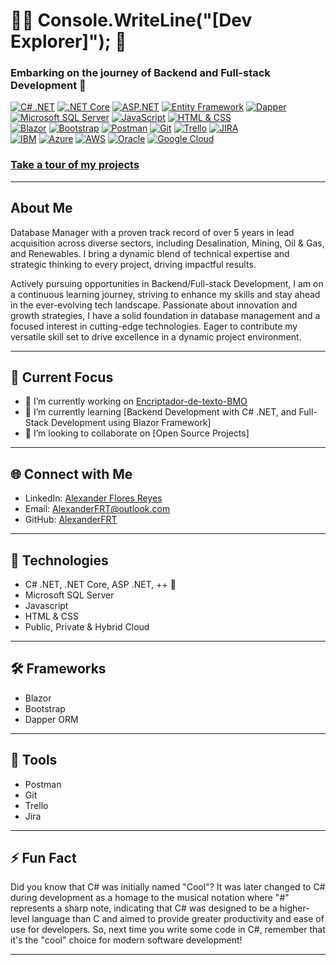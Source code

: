 # 👨‍💻 Console.WriteLine("[Dev Explorer]"); 🌳

### Embarking on the journey of Backend and Full-stack Development 🛫

[![C# .NET](https://img.shields.io/badge/C%23%20.NET-512BD4?style=for-the-badge&logo=.net&logoColor=white&labelColor=101010)]()
[![.NET Core](https://img.shields.io/badge/.NET_Core-512BD4?style=for-the-badge)]()
[![ASP.NET](https://img.shields.io/badge/ASP.NET-512BD4?style=for-the-badge)]()
[![Entity Framework](https://img.shields.io/badge/Entity_Framework-512BD4?style=for-the-badge)]()
[![Dapper](https://img.shields.io/badge/Dapper-512BD4?style=for-the-badge)]()
</br>
[![Microsoft SQL Server](https://img.shields.io/badge/Microsoft_SQL_Server-CC2927?style=for-the-badge&logo=microsoft-sql-server&logoColor=white&labelColor=101010)]()
[![JavaScript](https://img.shields.io/badge/JavaScript-F7DF1E?style=for-the-badge&logo=javascript&logoColor=white&labelColor=101010)]()
[![HTML & CSS](https://img.shields.io/badge/HTML%20%26%20CSS-47A248?style=for-the-badge&logo=html5&logoColor=white&labelColor=101010)]()
</br>
[![Blazor](https://img.shields.io/badge/Blazor-512BD4?style=for-the-badge&logo=blazor&logoColor=white&labelColor=101010)]()
[![Bootstrap](https://img.shields.io/badge/Bootstrap-563D7C?style=for-the-badge&logo=bootstrap&logoColor=white&labelColor=101010)]()
[![Postman](https://img.shields.io/badge/Postman-FF6C37?style=for-the-badge&logo=postman&logoColor=white&labelColor=101010)]()
[![Git](https://img.shields.io/badge/Git-F05032?style=for-the-badge&logo=git&logoColor=white&labelColor=101010)]()
[![Trello](https://img.shields.io/badge/Trello-0079BF?style=for-the-badge&logo=trello&logoColor=white&labelColor=101010)]()
[![JIRA](https://img.shields.io/badge/JIRA-0052CC?style=for-the-badge&logo=jira&logoColor=white&labelColor=101010)]()
</br>
[![IBM](https://img.shields.io/badge/IBM-666666?style=for-the-badge&logo=ibm&logoColor=white&labelColor=101010)]()
[![Azure](https://img.shields.io/badge/Azure-0089D6?style=for-the-badge&logo=microsoft-azure&logoColor=white&labelColor=101010)]()
[![AWS](https://img.shields.io/badge/AWS-232F3E?style=for-the-badge&logo=amazon-aws&logoColor=white&labelColor=101010)]()
[![Oracle](https://img.shields.io/badge/Oracle-F80000?style=for-the-badge&logo=oracle&logoColor=white&labelColor=101010)]()
[![Google Cloud](https://img.shields.io/badge/Google%20Cloud-2373C5E0?style=for-the-badge&logo=google-cloud&logoColor=white&labelColor=101010)]()

### [Take a tour of my projects](https://github.com/AlexanderFRT?tab=repositories)

---

## About Me

Database Manager with a proven track record of over 5 years in lead acquisition across diverse sectors, including Desalination, Mining, Oil & Gas, and Renewables. I bring a dynamic blend of technical expertise and strategic thinking to every project, driving impactful results.

Actively pursuing opportunities in Backend/Full-stack Development, I am on a continuous learning journey, striving to enhance my skills and stay ahead in the ever-evolving tech landscape. Passionate about innovation and growth strategies, I have a solid foundation in database management and a focused interest in cutting-edge technologies. Eager to contribute my versatile skill set to drive excellence in a dynamic project environment.

---

## 🚀 Current Focus

- 🔭 I’m currently working on [Encriptador-de-texto-BMO](https://github.com/AlexanderFRT/Encriptador-de-texto-BMO)
- 🌱 I’m currently learning [Backend Development with C# .NET, and Full-Stack Development using Blazor Framework]
- 🤝 I’m looking to collaborate on [Open Source Projects]

---

## 🌐 Connect with Me

- LinkedIn: [Alexander Flores Reyes](https://www.linkedin.com/in/alexanderfloresreyes)
- Email: [AlexanderFRT@outlook.com](mailto:AlexanderFRT@outlook.com)
- GitHub: [AlexanderFRT](https://github.com/AlexanderFRT)

---

## 🔧 Technologies

- C# .NET, .NET Core, ASP .NET, ++ 🌌
- Microsoft SQL Server
- Javascript
- HTML & CSS
- Public, Private & Hybrid Cloud

---

## 🛠️ Frameworks

- Blazor
- Bootstrap
- Dapper ORM

---

## 🔨 Tools

- Postman
- Git
- Trello
- Jira
  
---

## ⚡ Fun Fact

Did you know that C# was initially named "Cool"? It was later changed to C# during development as a homage to the musical notation where "#" represents a sharp note, indicating that C# was designed to be a higher-level language than C and aimed to provide greater productivity and ease of use for developers. So, next time you write some code in C#, remember that it's the "cool" choice for modern software development! 

---
